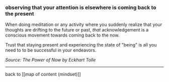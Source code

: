 
### observing that your attention is elsewhere is coming back to the present

When doing meditation or any activity where you suddenly realize that your thoughts are drifting to the future or past, *that* acknowledgement is a conscious movement towards coming back to the now. 

Trust that staying present and experiencing the state of "being" is all you need to to be successful in your endeavors. 

*Source: The Power of Now by Eckhart Tolle*

---

back to [[map of content (mindset)]]